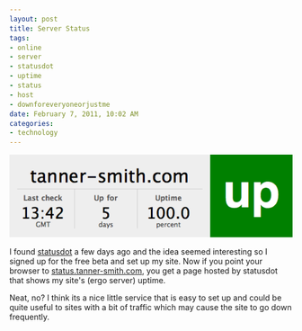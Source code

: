 ```yaml
---
layout: post
title: Server Status
tags:
- online
- server
- statusdot
- uptime
- status
- host
- downforeveryoneorjustme
date: February 7, 2011, 10:02 AM
categories:
- technology
---
```

[![](/files/2011/02/uptime.png "Uptime")](/files/2011/02/uptime.png)

I found [statusdot](https://statusdot.com/) a few days ago and the idea seemed interesting so I signed up for the free beta and set up my site. Now if you point your browser to [status.tanner-smith.com](http://status.tanner-smith.com/), you get a page hosted by statusdot that shows my site's (ergo server) uptime.

Neat, no? I think its a nice little service that is easy to set up and could be quite useful to sites with a bit of traffic which may cause the site to go down frequently.
